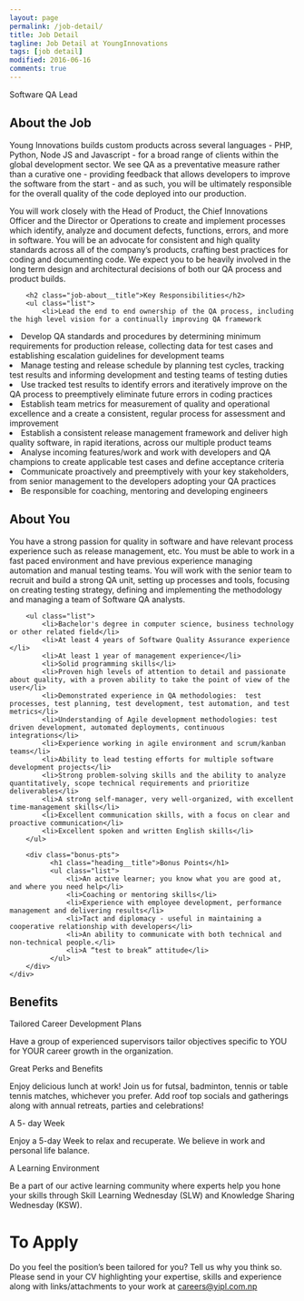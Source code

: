 ```yaml
---
layout: page
permalink: /job-detail/
title: Job Detail
tagline: Job Detail at YoungInnovations
tags: [job detail]
modified: 2016-06-16
comments: true
---
```


<div class="job-teaser">
    <div class="job-teaser__hero-content wrap-960">    
        <div class="job-teaser__img-circle software-lead"></div>
        <span class="hero-content__description">Software QA Lead</span>
    </div>    
</div>

<div class="job-about">
    <div class="wrap-620">
        <h2 class="job-about__title">About the Job</h2>
        <div class="job-about__description">
         <p>
         Young Innovations builds custom products across several languages - PHP, Python, Node JS and Javascript - for a broad range of clients within the global development sector. We see QA as a preventative measure rather than a curative one - providing feedback that allows developers to improve the software from the start - and as such,  you will be ultimately responsible for the overall quality of the code deployed into our production.</p>
         <p>
         You will work closely with the Head of Product, the Chief Innovations Officer and the Director or Operations to create and implement processes which identify, analyze and document defects, functions, errors, and more in software. You will be an advocate for consistent and high quality standards across all of the company’s products, crafting best practices for coding and documenting code. We expect you to be heavily involved in the long term design and architectural decisions of both our QA process and product builds. </p>      
        </div>
        
        <h2 class="job-about__title">Key Responsibilities</h2>
        <ul class="list">
            <li>Lead the end to end ownership of the QA process, including the high level vision for a continually improving QA framework
</li>
            <li>
            Develop QA standards and procedures by determining minimum requirements for production release, collecting data for test cases and establishing escalation guidelines for development teams</li>
            <li>
            Manage testing and release schedule by planning test cycles, tracking test results and informing development and testing teams of testing duties</li>
            <li>
            Use tracked test results to identify errors and iteratively improve on the QA process to preemptively eliminate future errors in coding practices
</li>
            <li>
            Establish team metrics for measurement of quality and operational excellence and a create a consistent, regular process for assessment and improvement</li>
            <li>
            Establish a consistent release management framework and deliver high quality software, in rapid iterations, across our multiple product teams</li>
            <li>
            Analyse incoming features/work and work with developers and QA champions to create applicable test cases and define acceptance criteria</li>
            <li>
            Communicate proactively and preemptively with your key stakeholders, from senior management to the developers adopting your QA practices</li>
            <li>
            Be responsible for coaching, mentoring and developing engineers</li>
        </ul>
    </div>
</div>

<div class="job-about__you">
    <div class="wrap-620">
        <h2 class="job-about__title">About You</h2>
        <div class="job-about__description">
             <p>You have a strong passion for quality in software and have relevant process experience such as release management, etc. You must be able to work in a fast paced environment and have previous experience managing automation and manual testing teams. You will work with the senior team to recruit and build a strong QA unit, setting up processes and tools, focusing on creating testing strategy, defining and implementing the methodology and managing a team of Software QA analysts.</p>
        </div>
        
        <ul class="list">
            <li>Bachelor's degree in computer science, business technology or other related field</li>
            <li>At least 4 years of Software Quality Assurance experience </li>
            <li>At least 1 year of management experience</li>
            <li>Solid programming skills</li>
            <li>Proven high levels of attention to detail and passionate about quality, with a proven ability to take the point of view of the user</li>
            <li>Demonstrated experience in QA methodologies:  test processes, test planning, test development, test automation, and test metrics</li>
            <li>Understanding of Agile development methodologies: test driven development, automated deployments, continuous integrations</li>
            <li>Experience working in agile environment and scrum/kanban teams</li>
            <li>Ability to lead testing efforts for multiple software development projects</li>
            <li>Strong problem-solving skills and the ability to analyze quantitatively, scope technical requirements and prioritize deliverables</li>
            <li>A strong self-manager, very well-organized, with excellent time-management skills</li>
            <li>Excellent communication skills, with a focus on clear and proactive communication</li>
            <li>Excellent spoken and written English skills</li>
        </ul>
        
        <div class="bonus-pts">
              <h1 class="heading__title">Bonus Points</h1>
              <ul class="list">
                  <li>An active learner; you know what you are good at, and where you need help</li>
                  <li>Coaching or mentoring skills</li>
                  <li>Experience with employee development, performance management and delivering results</li>
                  <li>Tact and diplomacy - useful in maintaining a cooperative relationship with developers</li>
                  <li>An ability to communicate with both technical and non-technical people.</li>
                  <li>A “test to break” attitude</li>                  
              </ul>
        </div>
    </div>  
</div>  
<div class="career-benefits">
    <div class="wrap-960">
        <h2 class="career-title">Benefits</h2>
        <div class="benefits-wrap clearfix">
            <div class="benefits-wrap__list">
                <div class="benefits-wrap__list-content">
                    <span class="benefits-wrap-title">Tailored Career Development Plans</span>
                    <p>Have a group of experienced supervisors tailor objectives specific to YOU for YOUR career growth in the organization. </p>    
                </div>    
            </div>
            <div class="benefits-wrap__list">
                <div class="benefits-wrap__list-content">
                    <span class="benefits-wrap-title">Great Perks and Benefits</span>
                    <p>Enjoy delicious lunch at work! Join us for futsal, badminton, tennis or table tennis matches, whichever you prefer. Add roof top socials and gatherings along with annual retreats, parties and celebrations!</p>    
                </div>    
            </div>
            <div class="benefits-wrap__list">
                <div class="benefits-wrap__list-content">
                    <span class="benefits-wrap-title">A 5- day Week</span>
                    <p>Enjoy a 5-day Week to relax and recuperate. We believe in work and personal life balance.</p>    
                </div>    
            </div>
            <div class="benefits-wrap__list">
                <div class="benefits-wrap__list-content">
                    <span class="benefits-wrap-title">A Learning Environment</span>
                    <p>Be a part of our active learning community where experts help you hone your skills through Skill Learning Wednesday (SLW) and Knowledge Sharing Wednesday (KSW). </p>    
                </div>    
            </div>
        </div>
    </div>    
</div>

<div class="job-apply wrap-620">
    <h1 class="heading__title">To Apply</h1>
    <p class="survey">Do you feel the position’s been tailored for you? Tell us why you think so. Please send in your CV highlighting your expertise, skills and experience along with links/attachments to your work at <a href="mailto:careers@yipl.com.np">careers@yipl.com.np</a>
</div>